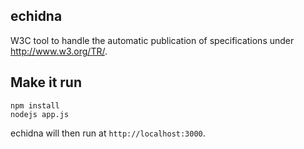 ## echidna

W3C tool to handle the automatic publication of specifications under http://www.w3.org/TR/.

## Make it run

    npm install
    nodejs app.js

echidna will then run at `http://localhost:3000`.
